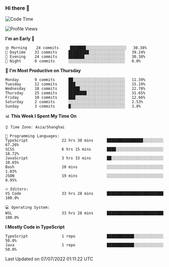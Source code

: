 ### Hi there 👋

<!--
**waynelwz/waynelwz** is a ✨ _special_ ✨ repository because its `README.md` (this file) appears on your GitHub profile.

Here are some ideas to get you started:

- 🔭 I’m currently working on ...
- 🌱 I’m currently learning ...
- 👯 I’m looking to collaborate on ...
- 🤔 I’m looking for help with ...
- 💬 Ask me about ...
- 📫 How to reach me: ...
- 😄 Pronouns: ...
- ⚡ Fun fact: ...
-->

<!--START_SECTION:waka-->
![Code Time](http://img.shields.io/badge/Code%20Time-0%20secs-blue)

![Profile Views](http://img.shields.io/badge/Profile%20Views-0-blue)

**I'm an Early 🐤** 

```text
🌞 Morning    24 commits     ███████░░░░░░░░░░░░░░░░░░   30.38% 
🌆 Daytime    31 commits     █████████░░░░░░░░░░░░░░░░   39.24% 
🌃 Evening    24 commits     ███████░░░░░░░░░░░░░░░░░░   30.38% 
🌙 Night      0 commits      ░░░░░░░░░░░░░░░░░░░░░░░░░   0.0%

```
📅 **I'm Most Productive on Thursday** 

```text
Monday       9 commits      ██░░░░░░░░░░░░░░░░░░░░░░░   11.39% 
Tuesday      12 commits     ███░░░░░░░░░░░░░░░░░░░░░░   15.19% 
Wednesday    18 commits     █████░░░░░░░░░░░░░░░░░░░░   22.78% 
Thursday     25 commits     ████████░░░░░░░░░░░░░░░░░   31.65% 
Friday       10 commits     ███░░░░░░░░░░░░░░░░░░░░░░   12.66% 
Saturday     2 commits      ░░░░░░░░░░░░░░░░░░░░░░░░░   2.53% 
Sunday       3 commits      █░░░░░░░░░░░░░░░░░░░░░░░░   3.8%

```


📊 **This Week I Spent My Time On** 

```text
⌚︎ Time Zone: Asia/Shanghai

💬 Programming Languages: 
TypeScript               22 hrs 30 mins      ████████████████░░░░░░░░░   67.26% 
SCSS                     6 hrs 15 mins       ████░░░░░░░░░░░░░░░░░░░░░   18.72% 
JavaScript               3 hrs 33 mins       ██░░░░░░░░░░░░░░░░░░░░░░░   10.65% 
Bash                     20 mins             ░░░░░░░░░░░░░░░░░░░░░░░░░   1.03% 
JSON                     19 mins             ░░░░░░░░░░░░░░░░░░░░░░░░░   0.95%

🔥 Editors: 
VS Code                  33 hrs 28 mins      █████████████████████████   100.0%

💻 Operating System: 
WSL                      33 hrs 28 mins      █████████████████████████   100.0%

```

**I Mostly Code in TypeScript** 

```text
TypeScript               1 repo              ████████████░░░░░░░░░░░░░   50.0% 
Java                     1 repo              ████████████░░░░░░░░░░░░░   50.0%

```



 Last Updated on 07/07/2022 01:11:22 UTC
<!--END_SECTION:waka-->
